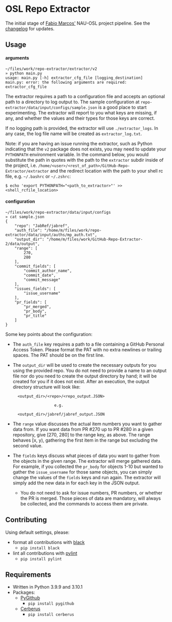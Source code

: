 # OSL Repo Extractor

The initial stage of [Fabio Marcos'](https://github.com/fabiojavamarcos) NAU-OSL project pipeline.
See the [changelog](./CHANGELOG.md) for updates.

## Usage

#### arguments

```shell
~/files/work/repo-extractor/extractor/v2
» python main.py
usage: main.py [-h] extractor_cfg_file [logging_destination]
main.py: error: the following arguments are required: extractor_cfg_file
```

The extractor requires a path to a configuration file and accepts an optional path to a directory to log output to. The
sample configuration at `repo-extractor/data/input/configs/sample.json` is a good place to start experimenting. The
extractor will report to you what keys are missing, if any, and whether the values and their types for those keys are
correct.

If no logging path is provided, the extractor will use `./extractor_logs`. In any case, the log file name will be created as
`extractor_log.txt`.

Note: if you are having an issue running the extractor, such as Python indicating that the `v2` package does not exists,
      you may need to update your `PYTHONPATH` environment variable. In the command below, you would substitute the path in
      quotes with the path to the `extractor` subdir inside of the project, i.e.
      `/home/<user>/<rest_of_path>/GitHub-Repo-Extractor/extractor` and the redirect location with the path to your shell rc
      file, e.g. `~/.bashrc` or `~/.zshrc`:

```shell
$ echo 'export PYTHONPATH="<path_to_extractor>"' >> <shell_rcfile_location>
```


#### configuration

```shell
~/files/work/repo-extractor/data/input/configs
» cat sample.json
{
    "repo": "JabRef/jabref",
    "auth_file": "/home/m/files/work/repo-extractor/data/input/auths/mp_auth.txt",
    "output_dir": "/home/m/files/work/GitHub-Repo-Extractor-2/data/output",
    "range": [
        270,
        280
    ],
    "commit_fields": [
        "commit_author_name",
        "commit_date",
        "commit_message"
    ],
    "issues_fields": [
        "issue_username"
    ],
    "pr_fields": [
        "pr_merged",
        "pr_body",
        "pr_title"
    ]
}
```

Some key points about the configuration:

- The `auth_file` key requires a path to a file containing a GitHub Personal Access Token. Please format the PAT with no
  extra newlines or trailing spaces. The PAT should be on the first line.

- The `output_dir` will be used to create the necessary outputs for you using the provided repo. You do not need to provide
  a name to an output file nor do you need to create the output directory by hand; it will be created for you if it does not
  exist.  After an execution, the output directory structure will look like:

        <output_dir>/<repo>/<repo_output.JSON>

                        e.g.

        <output_dir>/jabref/jabref_output.JSON

- The `range` value discusses the actual item numbers you want to gather data from. If you want data from PR #270 up to
  PR #280 in a given repository, give [270, 280] to the range key, as above. The range behaves [x, y), gathering the first
  item in the range but excluding the second value.

- The `fields` keys discuss what pieces of data you want to gather from the objects in the given range. The extractor will
  merge gathered data. For example, if you collected the `pr_body` for objects 1-10 but wanted to gather the `issue_username`
  for those same objects, you can simply change the values of the `fields` keys and run again. The extractor will simply add
  the new data in for each key in the JSON output.
    - You do not need to ask for issue numbers, PR numbers, or whether the PR is merged. Those pieces of data are mandatory,
      will always be collected, and the commands to access them are private.


## Contributing
Using default settings, please:
- format all contributions with [black](https://pypi.org/project/black/)
    - `pip install black`
- lint all contributions with [pylint](https://pypi.org/project/pylint/)
    - `pip install pylint`


## Requirements
- Written in Python 3.9.9 and 3.10.1
- Packages:
    - [PyGithub](https://pygithub.readthedocs.io/en/latest/introduction.html)
        - `pip install pygithub`
    - [Cerberus](https://pygithub.readthedocs.io/en/latest/introduction.html)
        - `pip install cerberus`
